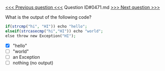 [<<< Previous question <<<](0470.md)  Question ID#0471.md  [>>> Next question >>>](0472.md) 

What is the output of the following code?

```php
if(strcmp("hi", "HI")) echo "hello";
elseif(strcasecmp("hi","HI")) echo "world";
else throw new Exception("HI");
```

- [x] "hello"
- [ ] "world"
- [ ] an Exception
- [ ] nothing (no output)
